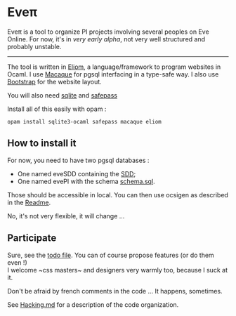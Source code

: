 Eveπ
=====
Eveπ is a tool to organize PI projects involving several peoples on Eve Online.
For now, it's in *very early alpha*, not very well structured and probably unstable.


* * * * *

The tool is written in [Eliom][eliom], a language/framework to program websites in Ocaml.
I use [Macaque][macaque] for pgsql interfacing in a type-safe way.
I also use [Bootstrap][bootstrap] for the website layout.

You will also need [sqlite][sqlite] and [safepass][safepass]

Install all of this easily with opam : 

```
opam install sqlite3-ocaml safepass macaque eliom
```

How to install it
----
For now, you need to have two pgsql databases : 
- One named eveSDD containing the [SDD](http://wiki.eve-id.net/CCP_Static_Data_Dump); 
- One named evePI with the schema [schema.sql](schema.sql).

Those should be accessible in local. You can then use ocsigen as described in the [Readme](README).

No, it's not very flexible, it will change ...


Participate
----
Sure, see the [todo file](TODO.md). You can of course propose features (or do them even !)   
I welcome ~css masters~ and designers very warmly too, because I suck at it.

Don't be afraid by french comments in the code ... It happens, sometimes.

See [Hacking.md](Hacking.md) for a description of the code organization.


[eliom]: http://ocsigen.org/eliom/ "Eliom"
[bootstrap]: http://twitter.github.io/bootstrap/ "Bootstrap"
[macaque]: http://macaque.forge.ocamlcore.org/ "Macaque"
[sqlite]: https://bitbucket.org/mmottl/sqlite3-ocaml "Sqlite3-ocaml"
[safepass]: http://ocaml-safepass.forge.ocamlcore.org/ "Safepass"
